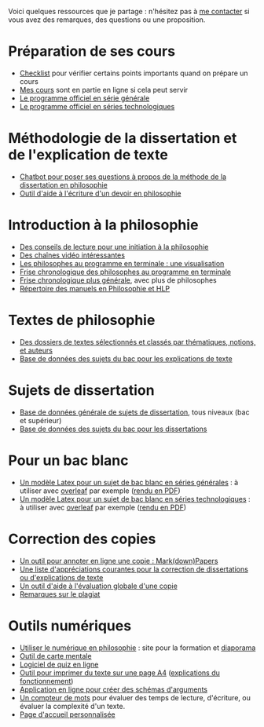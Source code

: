 Voici quelques ressources que je partage : n'hésitez pas à [me contacter](http://eyssette.github.io/) si vous avez des remarques, des questions ou une proposition.

# Préparation de ses cours

- [Checklist](https://eyssette.github.io/ressources-generales-enseignement-philosophie/checklist) pour vérifier certains points importants quand on prépare un cours
- [Mes cours](https://eyssette.github.io/cours/) sont en partie en ligne si cela peut servir
- [Le programme officiel en série générale](https://eyssette.github.io/ressources-generales-enseignement-philosophie/programme-philosophie-serie-generale)
- [Le programme officiel en séries technologiques](https://eyssette.github.io/ressources-generales-enseignement-philosophie/programme-philosophie-series-technologiques)


# Méthodologie de la dissertation et de l'explication de texte

- [Chatbot pour poser ses questions à propos de la méthode de la dissertation en philosophie](https://eyssette.github.io/chatMD/#https://eyssette.forge.aeif.fr/chatbot/dissertation-philosophie.md)
- [Outil d'aide à l'écriture d'un devoir en philosophie](https://eyssette.github.io/ressources-generales-enseignement-philosophie/outil-aide-ecriture-philosophie)

# Introduction à la philosophie

- [Des conseils de lecture pour une initiation à la philosophie](https://eyssette.github.io/ressources-generales-enseignement-philosophie/conseils-lectures-initiation-philosophie)
- [Des chaînes vidéo intéressantes](https://eyssette.github.io/ressources-generales-enseignement-philosophie/chaines-video-interessantes)
- [Les philosophes au programme en terminale : une visualisation](https://public.flourish.studio/visualisation/8516736/)
- [Frise chronologique des philosophes au programme en terminale](https://eyssette.github.io/frise-philo/terminale.html)
- [Frise chronologique plus générale](https://eyssette.github.io/frise-philo/), avec plus de philosophes
- [Répertoire des manuels en Philosophie et HLP](https://eyssette.github.io/ressources-generales-enseignement-philosophie/manuels)
<!-- - [Histoire de la philosophie : première approche](https://eyssette.github.io/timelines/philosophie-occidentale.html) : en cours de construction -->

# Textes de philosophie

- [Des dossiers de textes sélectionnés et classés par thématiques, notions, et auteurs](https://eyssette.github.io/dossiers/)
- [Base de données des sujets du bac pour les explications de texte ](https://eyssette.github.io/sujets-philosophie-bac/explications.html)

# Sujets de dissertation

- [Base de données générale de sujets de dissertation](https://eyssette.github.io/sujets-philosophie/), tous niveaux (bac et supérieur)
- [Base de données des sujets du bac pour les dissertations](https://eyssette.github.io/sujets-philosophie-bac/dissertations.html)

# Pour un bac blanc
- [Un modèle Latex pour un sujet de bac blanc en séries générales](https://github.com/eyssette/ressources-generales-enseignement-philosophie/blob/master/modele-bac-blanc-series-generales.tex) : à utiliser avec [overleaf](https://www.overleaf.com/read/jsyvznxsxghn) par exemple ([rendu en PDF](https://texlive2020.latexonline.cc/compile?git=https://github.com/eyssette/ressources-generales-enseignement-philosophie&target=modele-bac-blanc-series-generales.tex&command=pdflatex))
- [Un modèle Latex pour un sujet de bac blanc en séries technologiques](https://github.com/eyssette/ressources-generales-enseignement-philosophie/blob/master/modele-bac-blanc-series-technologiques.tex) : à utiliser avec [overleaf](https://www.overleaf.com/read/mjkndwrjkkrh) par exemple ([rendu en PDF](https://texlive2020.latexonline.cc/compile?git=https://github.com/eyssette/ressources-generales-enseignement-philosophie&target=modele-bac-blanc-series-technologiques.tex&command=pdflatex))

# Correction des copies
- [Un outil pour annoter en ligne une copie : Mark(down)Papers](https://eyssette.github.io/mark-down-papers/)
- [Une liste d'appréciations courantes pour la correction de dissertations ou d'explications de texte](https://eyssette.github.io/ressources-generales-enseignement-philosophie/liste-appreciations-courantes)
- [Un outil d'aide à l'évaluation globale d'une copie](https://eyssette.github.io/evaluation-rapide/)
- [Remarques sur le plagiat](https://eyssette.github.io/ressources-generales-enseignement-philosophie/remarques-sur-le-plagiat)

# Outils numériques

- [Utiliser le numérique en philosophie](https://eyssette.github.io/cours/form-num/c/) : site pour la formation et [diaporama](https://eyssette.github.io/marp-slides/slides/Formation_num%C3%A9rique.html)
- [Outil de carte mentale](https://eyssette.github.io/myMarkmap/)
- [Logiciel de quiz en ligne](https://text2quiz.vercel.app/)
- [Outil pour imprimer du texte sur une page A4](https://eyssette.forge.aeif.fr/a4/convert.html) ([explications du fonctionnement](https://eyssette.github.io/a4/))
- [Application en ligne pour créer des schémas d'arguments](https://eyssette.github.io/argument-map/)
- [Un compteur de mots](https://eyssette.github.io/combiendemots/) pour évaluer des temps de lecture, d'écriture, ou évaluer la complexité d'un texte.
- [Page d'accueil personnalisée](https://eyssette.github.io/start-page/)

